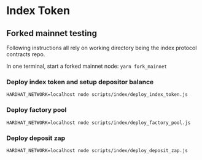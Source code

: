 # Index Token

## Forked mainnet testing

Following instructions all rely on working directory being the index protocol contracts repo.

In one terminal, start a forked mainnet node:
`yarn fork_mainnet`

### Deploy index token and setup depositor balance

`HARDHAT_NETWORK=localhost node scripts/index/deploy_index_token.js`

### Deploy factory pool

`HARDHAT_NETWORK=localhost node scripts/index/deploy_factory_pool.js`

### Deploy deposit zap

`HARDHAT_NETWORK=localhost node scripts/index/deploy_deposit_zap.js`
